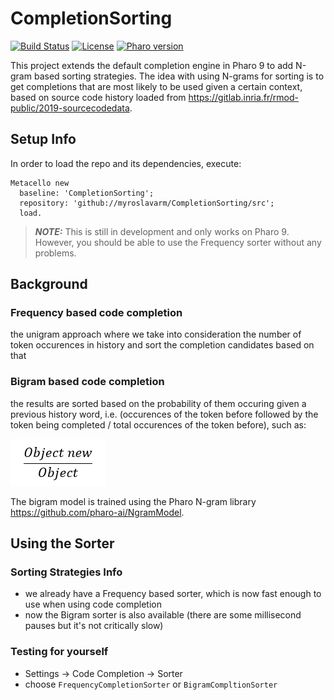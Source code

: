 # CompletionSorting
[![Build Status](https://travis-ci.org/myroslavarm/CompletionSorting.svg?branch=master)](https://travis-ci.org/myroslavarm/CompletionSorting)
[![License](https://img.shields.io/badge/license-GPL-blue.svg)](LICENSE)
[![Pharo version](https://img.shields.io/badge/Pharo-9.0-%23aac9ff.svg)](https://pharo.org/download)

This project extends the default completion engine in Pharo 9 to add N-gram based sorting strategies.
The idea with using N-grams for sorting is to get completions that are most likely to be used given a certain context, based on source code history loaded from https://gitlab.inria.fr/rmod-public/2019-sourcecodedata.

## Setup Info
In order to load the repo and its dependencies, execute:
```Smalltalk
Metacello new
  baseline: 'CompletionSorting';
  repository: 'github://myroslavarm/CompletionSorting/src';
  load.
```

> **_NOTE:_**  This is still in development and only works on Pharo 9. However, you should be able to use the Frequency sorter without any problems.

## Background
### Frequency based code completion
the unigram approach where we take into consideration the number of token occurences in history and sort the completion candidates based on that
### Bigram based code completion
the results are sorted based on the probability of them occuring given a previous history word, i.e. (occurences of the token before followed by the token being completed / total occurences of the token before), such as:

![example](figures/example.png)

The bigram model is trained using the Pharo N-gram library https://github.com/pharo-ai/NgramModel.

## Using the Sorter
### Sorting Strategies Info
- we already have a Frequency based sorter, which is now fast enough to use when using code completion
- now the Bigram sorter is also available (there are some millisecond pauses but it's not critically slow)

### Testing for yourself
- Settings -> Code Completion -> Sorter
- choose `FrequencyCompletionSorter` or `BigramCompltionSorter`
